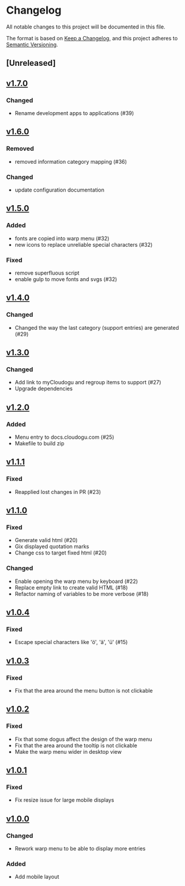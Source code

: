 # Changelog
All notable changes to this project will be documented in this file.

The format is based on [Keep a Changelog](https://keepachangelog.com/en/1.0.0/),
and this project adheres to [Semantic Versioning](https://semver.org/spec/v2.0.0.html).

## [Unreleased]

## [v1.7.0](https://github.com/cloudogu/warp-menu/releases/tag/v1.7.0)
### Changed
- Rename development apps to applications (#39)

## [v1.6.0](https://github.com/cloudogu/warp-menu/releases/tag/v1.6.0)
### Removed
- removed information category mapping (#36) 
### Changed
- update configuration documentation

## [v1.5.0](https://github.com/cloudogu/warp-menu/releases/tag/v1.5.0)
### Added
- fonts are copied into warp menu (#32)
- new icons to replace unreliable special characters (#32)

### Fixed
- remove superfluous script
- enable gulp to move fonts and svgs (#32)

## [v1.4.0](https://github.com/cloudogu/warp-menu/releases/tag/v1.4.0)
### Changed
- Changed the way the last category (support entries) are generated (#29)

## [v1.3.0](https://github.com/cloudogu/warp-menu/releases/tag/v1.3.0)
### Changed
- Add link to myCloudogu and regroup items to support (#27)
- Upgrade dependencies

## [v1.2.0](https://github.com/cloudogu/warp-menu/releases/tag/v1.2.0)
### Added
- Menu entry to docs.cloudogu.com (#25)
- Makefile to build zip

## [v1.1.1](https://github.com/cloudogu/warp-menu/releases/tag/v1.1.1)
### Fixed
- Reapplied lost changes in PR (#23)

## [v1.1.0](https://github.com/cloudogu/warp-menu/releases/tag/v1.1.0)
### Fixed
- Generate valid html (#20)
- Gix displayed quotation marks
- Change css to target fixed html (#20)

### Changed
- Enable opening the warp menu by keyboard (#22)
- Replace empty link to create valid HTML (#18)
- Refactor naming of variables to be more verbose (#18)

## [v1.0.4](https://github.com/cloudogu/warp-menu/releases/tag/v1.0.4)
### Fixed
- Escape special characters like 'ö', 'ä', 'ü' (#15)

## [v1.0.3](https://github.com/cloudogu/warp-menu/releases/tag/v1.0.3)
### Fixed
- Fix that the area around the menu button is not clickable

## [v1.0.2](https://github.com/cloudogu/warp-menu/releases/tag/v1.0.2)
### Fixed
- Fix that some dogus affect the design of the warp menu
- Fix that the area around the tooltip is not clickable
- Make the warp menu wider in desktop view

## [v1.0.1](https://github.com/cloudogu/warp-menu/releases/tag/v1.0.1)
### Fixed
- Fix resize issue for large mobile displays

## [v1.0.0](https://github.com/cloudogu/warp-menu/releases/tag/v1.0.0)
### Changed
- Rework warp menu to be able to display more entries

### Added
- Add mobile layout
